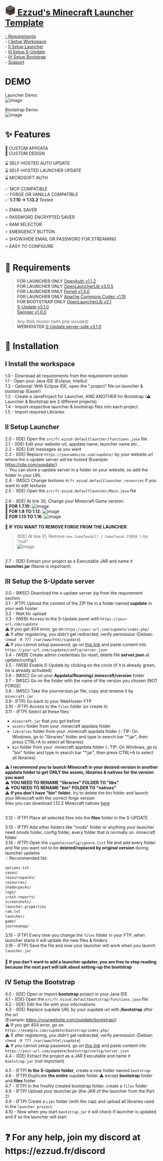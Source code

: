 <h1><a href="https://github.com/Ezzud/minecraftlauncher-template"><img src="https://github.com/Ezzud/minecraftlauncher-template/raw/main/launcher/src/fr/ezzud/defaultlauncher/resources/icon.png" width="34px" height="34px"/> Ezzud's Minecraft Launcher Template</h1>

<p>
- <a href="https://github.com/Ezzud/minecraftlauncher-template/tree/main#-requirements">Requirements</a><br />
- <a href="https://github.com/Ezzud/minecraftlauncher-template/tree/main#i-install-the-workspace">I Setup Workspace</a><br />
- <a href="https://github.com/Ezzud/minecraftlauncher-template/tree/main#ii-setup-launcher">II Setup Launcher</a><br />
- <a href="https://github.com/Ezzud/minecraftlauncher-template/tree/main#iii-setup-the-s-update-server">III Setup S-Update</a><br />
- <a href="https://github.com/Ezzud/minecraftlauncher-template/tree/main#iv-setup-the-bootstrap">IV Setup Bootstrap</a><br />
- <a href="https://github.com/Ezzud/minecraftlauncher-template/tree/main#-for-any-help-join-my-discord-at-httpsezzudfrdiscord">Support</a><br />
</p>


<h1>DEMO</h1>

Launcher Demo:<br/>
![image](https://user-images.githubusercontent.com/44119886/188251148-1d898248-5af0-4d96-801d-9c5c328ff515.png)<br/>

Bootstrap Demo:<br/>
![image](https://user-images.githubusercontent.com/44119886/188251161-403a879a-3083-4237-b76f-8f8e442f9ca1.png)<br/>


<h1>✨ Features</h1>

<p>

🎈 CUSTOM APPDATA<br />
🎈 CUSTOM DESIGN<br />

⌛ SELF-HOSTED AUTO UPDATE<br />
⌛ SELF-HOSTED LAUNCHER UPDATE<br />
⌛ MICROSOFT AUTH<br />

✅ MCP COMPATIBLE<br />
✅ FORGE OR VANILLA COMPATIBLE<br />
✅ **1.7.10 -> 1.13.2** Tested

⭐ EMAIL SAVER<br />
⭐ PASSWORD ENCRYPTED SAVER<br />
⭐ RAM SELECTOR<br />
⭐ EMERGENCY BUTTON<br />
⭐ SHOW/HIDE EMAIL OR PASSWORD FOR STREAMING<br />
⭐ EASY TO CONFIGURE<br />

</p>

<h1>🛑 Requirements</h1>

<p>

> **FOR LAUNCHER ONLY** [OpenAuth v1.1.2](https://beta.ezzud.fr/download/openauth-1.1.2.jar)<br />
> **FOR LAUNCHER ONLY** [OpenLauncherLib v3.0.5](https://beta.ezzud.fr/download/openlauncherlib-3.0.5.jar)<br />
> **FOR LAUNCHER ONLY** [Fernet v1.5.0](https://beta.ezzud.fr/download/fernet-java8-1.5.0.jar)<br />
> **FOR LAUNCHER ONLY** [Apache Commons Codec v1.15](https://beta.ezzud.fr/download/commons-codec-1.15.jar)<br />
> **FOR BOOTSTRAP ONLY** [OpenLauncherLib v2.1](https://beta.ezzud.fr/download/openlauncherlib-2.1-SNAPSHOT.jar)<br />
> [S-Update v3.1.0](https://beta.ezzud.fr/download/s-update-3.1.0-BETA.jar)<br />
> [Swinger v1.0.0](https://beta.ezzud.fr/download/swinger-1.0.0-BETA.jar)<br />

> Any Web Hoster (with php incuded)<br />
> **WEBHOSTER** [S-Update server-side v3.1.0](https://github.com/Litarvan/S-Update-Server/releases/download/3.1.0-BETA/s-update-server-3.1.0.zip)<br />


</p>

<h1>📜 Installation</h1>

<h2>I Install the workspace</h2>
<p>

1.0 - Download all requirements from the requirement section <br />
1.1 - Open your Java IDE (Eclipse, IntelliJ)<br />
1.2 - Optional: With Eclipse IDE, open the ".project" file on launcher & bootstrap (Easier)<br />
1.3 - Create a JavaProject for Launcher, AND ANOTHER for Bootstrap (⚠ Launcher & Bootstrap are 2 different projects)<br />
1.4 - Import respective launcher & bootstrap files into each project<br />
1.5 - Import required Libraries<br />


</p>

<h2>II Setup Launcher</h2>

<p>

2.0 - (IDE) Open the `src/fr.ezzud.defaultlauncher/functions.java` file<br />
2.1 - (IDE) Edit your website url, appdata name, launcher name etc...<br />
2.2 - (IDE) Edit messages as you want<br />
2.3 - (IDE) Replace `https://yourwebsite.com/supdate/` by your website url where the s-update server will be hosted (Example: https://site.com/supdate/)<br />
💡 You can store s-update server in a folder on your website, so add the folder in your URL<br />
2.4 - (MISC) Change textures in `fr.ezzud.defaultlauncher.resources` if you want to edit textures<br />
2.5 - (IDE) Open the `src/fr.ezzud.defaultlauncher/Main.java` file<br /><br />
2.6 - (IDE) At line 30, Change your Minecraft Game version:<br />
📢 **FOR 1.7.10**: ![image](https://user-images.githubusercontent.com/44119886/188249478-bf22ceeb-5f90-47e4-9dcc-dc2720e6d366.png)<br />
📢 **FOR 1.8 TO 1.12**: ![image](https://user-images.githubusercontent.com/44119886/188249487-4c8b31fe-f704-43d7-931e-ae2d28b5ad55.png)<br />
📢 **FOR 1.13 TO 1.16**: ![image](https://user-images.githubusercontent.com/44119886/188249508-81200964-2a38-4fa3-8439-e8e4c09de230.png)<br /><br />
📢 **IF YOU WANT TO REMOVE FORGE FROM THE LAUNCHER**: <br />
        <p>
> (IDE) At line 31, Remove `new GameTweak[] { GameTweak.FORGE }` by "null"<br />
        ![image](https://user-images.githubusercontent.com/44119886/188250349-318d708c-bda2-4099-8a0d-afac735e8678.png)<br /><br />
</p>


2.7 - (IDE) Extract your project as a Executable JAR and name it **launcher.jar** (Name is important)<br />

</p>

<h2>III Setup the S-Update server</h2>

<p>

3.0 - (MISC) Download the s-update server zip from the requirement section<br />
3.1 - (FTP) Upload the content of the ZIP file in a folder named **supdate** in your web hoster<br />
3.2 - Wait for upload<br />
3.3 - (WEB) Access to the S-Update panel with `https://your-url.com/supdate`<br />
  ⚠ If you get 404 error, go on `https://your-url.com/supdate/index.php/`<br />
  ⚠ If after registering, you didn't get redirected, verify permission (Debian: `chmod -R 777 /var/www/html/supdate`)<br />
  ⚠ If you cannot setup password, go on <a href="https://ezzud.fr/download/server.json">this link</a> and paste content into `https://your-url.com/supdate/config/server.json`<br />
3.4 - (WEB) Create admin credentials (to reset, delete file **server.json** at update/config/)<br />
3.5 - (WEB) Enable S-Update by clicking on the circle (if it is already green, he is already activated) <br />
3.6 - (MISC) Go on your **Appdata/Roaming/.minecraft/version** folder<br />
3.7 - (MISC) Go on the folder with the name of the version you chosen (NOT FORGE)<br />
3.8 - (MISC) Take the yourversion.jar file, copy and rename it by `minecraft.jar`<br />
3.9- (FTP) Go back to your WebHoster FTP<br />
3.10 - (FTP) Access to the `files` folder (or create it)<br />
3.11 - (FTP) Select all these files:<br>
  - `minecraft.jar` that you got before
  - `assets` folder from your .minecraft appdata folder
  - `libraries` folder from your .minecraft appdata folder (💡TIP: On Windows, go to "libraries" folder and type in search bar "*.jar", then press CTRL+A to select all libraries)
  - `bin` folder from your .minecraft appdata folder (💡TIP: On Windows, go to "bin" folder and type in search bar "*.jar", then press CTRL+A to select all libraries)


⚠ **I recommend you to launch Minecraft in your desired version in another appdata folder to get ONLY the assets, libraries & natives for the version you want**<br />
⚠ **YOU NEED TO RENAME "libraries" FOLDER TO "libs"**<br />
⚠ **YOU NEED TO RENAME "bin" FOLDER TO "natives"**<br />
⚠ **If you don't have "bin" folder**, try to delete the bin folder and launch your Minecraft with the correct forge version<br />
Also you can download 1.12.2 Minecraft natives <a href="https://ezzud.fr/download/1.12.2-natives.zip">here</a><br /><br />
  
3.12 - (FTP) Place all selected files into the **files** folder in the S-UPDATE

3.13 - (FTP) Add other folders like "mods" folder or anything your launcher need (mods folder, config folder, every folder that is normally on .minecraft folder<br />
3.14 - (FTP) Open the `supdate/config/ignore.list` file and add every folder and file you want not to be **deleted/replaced by original version** during launcher updates<br />
💡 Recommended list:<br>
  ```
  options.txt
  saves/
  resourcepacks/
  resources/
  shaderpacks/
  logs/
  crash-reports/
  screenshots/
  launcher.properties
  ram.txt
  launcher/
  game/
  journeymap/
  ```
3.15 - (FTP) Every time you change the `files` folder in your FTP, when launcher starts it will update the new files & folders<br />
3.16 - (FTP) Save the file and now your launcher will work when you launch `launcher.jar`<br />

<h4>🎤 If you don't want to add a launcher updater, you are free to stop reading because the next part will talk about setting-up the bootstrap</h4>

</p>


<h2>IV Setup the Bootstrap</h2>

<p>

4.0 - (IDE) Open or Import **bootstrap** project in your Java IDE <br />
4.1 - (IDE) Open the `src/fr.ezzud.defaultbootstrap/functions.java` file<br />
4.2 - (IDE) Edit the file with your informations<br />
4.3 - (IDE) Replace supdate URL by your supdate url with **/bootstrap** after the url<br />(Example: https://yourwebsite.com/supdate/bootstrap/)<br>
  ⚠ If you get 404 error, go on `https://example.com/supdate/bootstrap/index.php/`<br />
  ⚠ If after registering, you didn't get redirected, verify permission (Debian: `chmod -R 777 /var/www/html/supdate`)<br />
  ⚠ If you cannot setup password, go on <a href="https://ezzud.fr/download/server.json">this link</a> and paste content into `https://your-url.com/supdate/bootstrap/config/server.json`<br />
4.4 - (IDE) Extract the project as a JAR Executable and name it `bootstrap.jar` (not important)<br />

4.5 - (FTP) **In the S-Update folder**, create a new folder named `bootstrap`<br />
4.6 - (FTP) Duplicate __the entire__ supdate folder ⚠ except **bootstrap** folder and **files** folder<br />
4.7 - (FTP) In the freshly created bootstrap folder, create a `files` folder<br />
4.8 - (FTP) Upload your launcher.jar (the JAR of the launcher from the Part 2)<br />
4.9 - (FTP) Create a `Libs` folder (with the cap) and upload all libraries used in the `launcher project`<br />
4.10 - Now when you start `bootstrap.jar` it will check if launcher is updated and if so the launcher will start<br />

</p>

<h1>❓ For any help, join my discord at https://ezzud.fr/discord</h1>
